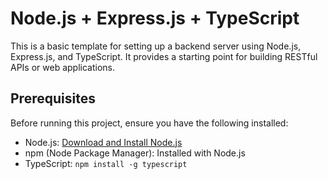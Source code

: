 # Node.js + Express.js + TypeScript

This is a basic template for setting up a backend server using Node.js, Express.js, and TypeScript. It provides a starting point for building RESTful APIs or web applications.

## Prerequisites

Before running this project, ensure you have the following installed:

- Node.js: [Download and Install Node.js](https://nodejs.org/)
- npm (Node Package Manager): Installed with Node.js
- TypeScript: `npm install -g typescript`
